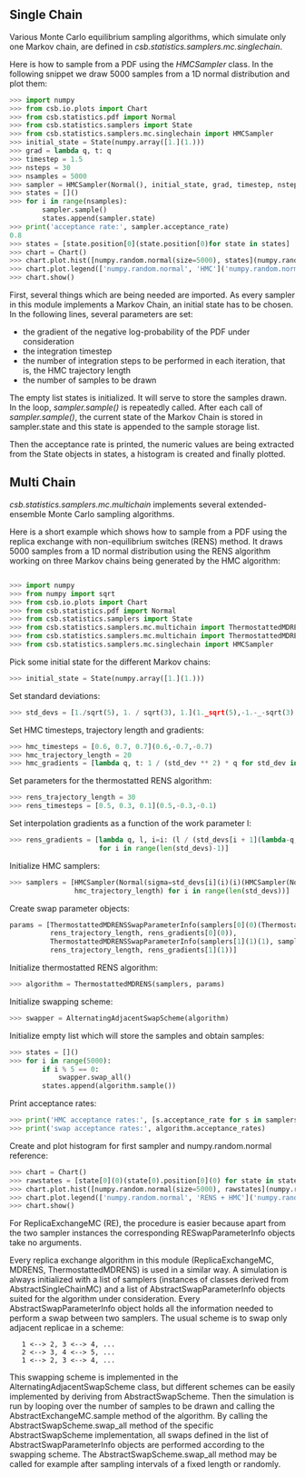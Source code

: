 ## Single Chain

Various Monte Carlo equilibrium sampling algorithms, which simulate 
only one Markov chain, are defined in _csb.statistics.samplers.mc.singlechain_.

Here is how to sample from a PDF using the _HMCSampler_ class. In the 
following snippet we draw 5000 samples from a 1D normal distribution 
and plot them:

```python
>>> import numpy
>>> from csb.io.plots import Chart
>>> from csb.statistics.pdf import Normal
>>> from csb.statistics.samplers import State
>>> from csb.statistics.samplers.mc.singlechain import HMCSampler
>>> initial_state = State(numpy.array([1.](1.)))
>>> grad = lambda q, t: q
>>> timestep = 1.5
>>> nsteps = 30
>>> nsamples = 5000
>>> sampler = HMCSampler(Normal(), initial_state, grad, timestep, nsteps)
>>> states = []()
>>> for i in range(nsamples):
        sampler.sample()
        states.append(sampler.state)
>>> print('acceptance rate:', sampler.acceptance_rate)
0.8
>>> states = [state.position[0](state.position[0)for state in states]
>>> chart = Chart()
>>> chart.plot.hist([numpy.random.normal(size=5000), states](numpy.random.normal(size=5000),-states), bins=20, normed=True)
>>> chart.plot.legend(['numpy.random.normal', 'HMC']('numpy.random.normal',-'HMC'))
>>> chart.show()
```

First, several things which are being needed are imported. As every sampler
in this module implements a Markov Chain, an initial state has to be chosen. 
In the following lines, several parameters are set:

* the gradient of the negative log-probability of the PDF under consideration
* the integration timestep
* the number of integration steps to be performed in each iteration, 
  that is, the HMC trajectory length
* the number of samples to be drawn

The empty list states is initialized. It will serve to store the samples 
drawn. In the loop, _sampler.sample()_ is repeatedly called. After each 
call of _sampler.sample()_, the current state of the Markov Chain is 
stored in sampler.state and this state is appended to the sample storage list.

Then the acceptance rate is printed, the numeric values are being 
extracted from the State objects in states, a histogram is created and 
finally plotted.


## Multi Chain

_csb.statistics.samplers.mc.multichain_ implements several extended-ensemble 
Monte Carlo sampling algorithms.

Here is a short example which shows how to sample from a PDF using the 
replica exchange with non-equilibrium switches (RENS) method. It draws 
5000 samples from a 1D normal distribution using the RENS algorithm 
working on three Markov chains being generated by the HMC algorithm:

```python

>>> import numpy
>>> from numpy import sqrt
>>> from csb.io.plots import Chart
>>> from csb.statistics.pdf import Normal
>>> from csb.statistics.samplers import State
>>> from csb.statistics.samplers.mc.multichain import ThermostattedMDRENSSwapParameterInfo
>>> from csb.statistics.samplers.mc.multichain import ThermostattedMDRENS, AlternatingAdjacentSwapScheme
>>> from csb.statistics.samplers.mc.singlechain import HMCSampler
```
 
Pick some initial state for the different Markov chains:

```python
>>> initial_state = State(numpy.array([1.](1.)))
```

Set standard deviations:

```python
>>> std_devs = [1./sqrt(5), 1. / sqrt(3), 1.](1._sqrt(5),-1.-_-sqrt(3),-1.)
```
 
Set HMC timesteps, trajectory length and gradients:

```python
>>> hmc_timesteps = [0.6, 0.7, 0.7](0.6,-0.7,-0.7)
>>> hmc_trajectory_length = 20
>>> hmc_gradients = [lambda q, t: 1 / (std_dev ** 2) * q for std_dev in std_devs](lambda-q,-t_-1-_-(std_dev-__-2)-_-q-for-std_dev-in-std_devs)
```

Set parameters for the thermostatted RENS algorithm:

```python
>>> rens_trajectory_length = 30
>>> rens_timesteps = [0.5, 0.3, 0.1](0.5,-0.3,-0.1)
```

Set interpolation gradients as a function of the work parameter l:

```python
>>> rens_gradients = [lambda q, l, i=i: (l / (std_devs[i + 1](lambda-q,-l,-i=i_-(l-_-(std_devs[i-+-1) ** 2) + (1 - l) / (std_devs[i](i) ** 2)) * q 
                      for i in range(len(std_devs)-1)]
```

Initialize HMC samplers:

```python
>>> samplers = [HMCSampler(Normal(sigma=std_devs[i](i)(i)(HMCSampler(Normal(sigma=std_devs[i)), initial_state, hmc_gradients[i](i)(i), hmc_timesteps[i](i)(i),
                hmc_trajectory_length) for i in range(len(std_devs))]
``` 
Create swap parameter objects:

```python
params = [ThermostattedMDRENSSwapParameterInfo(samplers[0](0)(ThermostattedMDRENSSwapParameterInfo(samplers[0), samplers[1](1), rens_timesteps[0](0),
          rens_trajectory_length, rens_gradients[0](0)),
          ThermostattedMDRENSSwapParameterInfo(samplers[1](1)(1), samplers[2](2), rens_timesteps[1](1)(1),
          rens_trajectory_length, rens_gradients[1](1))]
```

Initialize thermostatted RENS algorithm:

```python
>>> algorithm = ThermostattedMDRENS(samplers, params)
```

Initialize swapping scheme:

```python
>>> swapper = AlternatingAdjacentSwapScheme(algorithm)
```

Initialize empty list which will store the samples and obtain samples:

```python
>>> states = []()
>>> for i in range(5000):
        if i % 5 == 0:
            swapper.swap_all()
        states.append(algorithm.sample())
``` 

Print acceptance rates:

```python
>>> print('HMC acceptance rates:', [s.acceptance_rate for s in samplers](s.acceptance_rate-for-s-in-samplers))
>>> print('swap acceptance rates:', algorithm.acceptance_rates)
```

Create and plot histogram for first sampler and numpy.random.normal reference:

```python
>>> chart = Chart()
>>> rawstates = [state[0](0)(state[0).position[0](0) for state in states]
>>> chart.plot.hist([numpy.random.normal(size=5000), rawstates](numpy.random.normal(size=5000),-rawstates), bins=30, normed=True)
>>> chart.plot.legend(['numpy.random.normal', 'RENS + HMC']('numpy.random.normal',-'RENS-+-HMC'))
>>> chart.show()
```

For ReplicaExchangeMC (RE), the procedure is easier because apart from the two sampler instances the corresponding RESwapParameterInfo objects take no arguments.

Every replica exchange algorithm in this module (ReplicaExchangeMC, MDRENS, ThermostattedMDRENS) is used in a similar way. A simulation is always initialized with a list of samplers (instances of classes derived from AbstractSingleChainMC) and a list of AbstractSwapParameterInfo objects suited for the algorithm under consideration. Every AbstractSwapParameterInfo object holds all the information needed to perform a swap between two samplers. The usual scheme is to swap only adjacent replicae in a scheme:

```
   1 <--> 2, 3 <--> 4, ...
   2 <--> 3, 4 <--> 5, ...
   1 <--> 2, 3 <--> 4, ...
```

This swapping scheme is implemented in the AlternatingAdjacentSwapScheme 
class, but different schemes can be easily implemented by deriving from 
AbstractSwapScheme. Then the simulation is run by looping over the number 
of samples to be drawn and calling the AbstractExchangeMC.sample method of 
the algorithm. By calling the AbstractSwapScheme.swap_all method of 
the specific AbstractSwapScheme implementation, all swaps defined in the 
list of AbstractSwapParameterInfo objects are performed according to the 
swapping scheme. The AbstractSwapScheme.swap_all method may be called 
for example after sampling intervals of a fixed length or randomly.
